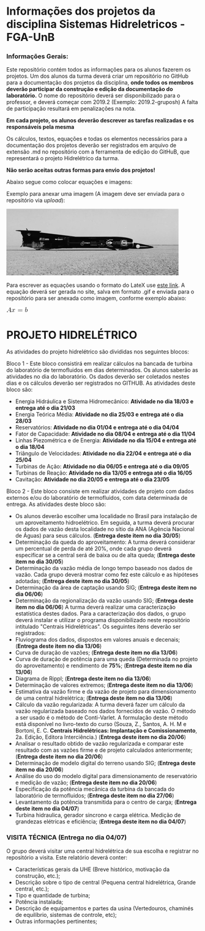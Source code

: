 # Informações dos projetos da disciplina Sistemas Hidreletricos - FGA-UnB

### Informações Gerais: 

Este repositório contém todos as informações para os alunos fazerem os projetos. Um dos alunos da turma deverá criar um repositório no GitHub para a documentação dos projetos da disciplina, **onde todos os membros deverão participar da construção e edição da documentação do laboratório.** O nome do repositório deverá ser disponibilizado para o professor, e deverá começar com 2019.2 (Exemplo: 2019.2-gruposh) A falta de participação resultará em penalizações na nota.

**Em cada projeto, os alunos deverão descrever as tarefas realizadas e os responsáveis pela mesma** 

Os cálculos, textos, equações e todas os elementos necessários para a documentação dos projetos deverão ser registrados em arquivo de extensão .md no repositório com a ferramenta de edição do GitHuB, que representará o projeto Hidrelétrico da turma.

**Não serão aceitas outras formas para envio dos projetos!** 

 Abaixo segue como colocar equações e imagens: 

  Exemplo para anexar uma imagem (A imagem deve ser enviada para o repositório via *upload*): 

 ![Teste de legenda de imagem](thrust.jpg) 

  Para escrever as equações usando o formato do LateX use [este link](https://www.codecogs.com/latex/eqneditor.php). A equação deverá ser gerada no site, salva em formato .gif e enviada para o repositório para ser anexada como imagem, conforme exemplo abaixo: 

 ![Teste de legenda de imagem 2](CodeCogsEqn.gif) 
 

# PROJETO HIDRELÉTRICO 

As atividades do projeto hidrelétrico são divididas nos seguintes blocos:
 
Bloco 1 - Este bloco consistirá em realizar cálculos na bancada de turbina do laboratório de termofluidos em dias determinados. Os alunos saberão as atividades no dia do laboratório. Os dados deverão ser coletados nestes dias e os cálculos deverão ser registrados no GITHUB. As atividades deste bloco são:
   - Energia Hidráulica e Sistema Hidromecânico: **Atividade no dia 18/03 e entrega até o dia 21/03**
   - Energia Teórica Média: **Atividade no dia 25/03 e entrega até o dia 28/03**
   - Reservatórios: **Atividade no dia 01/04 e entrega até o dia 04/04**   
   - Fator de Capacidade: **Atividade no dia 08/04 e entrega até o dia 11/04**   
   - Linhas Piezométrica e de Energia: **Atividade no dia 15/04 e entrega até o dia 18/04**   
   - Triângulo de Velocidades: **Atividade no dia 22/04 e entrega até o dia 25/04**   
   - Turbinas de Ação: **Atividade no dia 06/05 e entrega até o dia 09/05**   
   - Turbinas de Reação: **Atividade no dia 13/05 e entrega até o dia 16/05**   
   - Cavitação: **Atividade no dia 20/05 e entrega até o dia 23/05**   
   
Bloco 2 - Este bloco consiste em realizar atividades de projeto com dados externos e/ou do laboratório de termofluidos, com data determinada de entrega. As atividades deste bloco são:
   - Os alunos deverão escolher uma localidade no Brasil para instalação de um aproveitamento hidroelétrico. Em seguida, a turma deverá procurar os dados de vazão desta localidade no sítio da ANA (Agência Nacional de Águas) para seus cálculos. (**Entrega deste item no dia 30/05**) 
   - Determinação da queda do aproveitamento: A turma deverá considerar um percentual de perda de até 20%, onde cada grupo deverá especificar se a central será de baixa ou de alta queda; (**Entrega deste item no dia 30/05**) 
  - Determinação da vazão média de longo tempo baseado nos dados de vazão. Cada grupo deverá mostrar como fez este cálculo e as hipóteses adotadas; (**Entrega deste item no dia 30/05**) 
  - Determinação da área de captação usando SIG; (**Entrega deste item no dia 06/06**)  
  - Determinação da regionalização da vazão usando SIG; (**Entrega deste item no dia 06/06**) 
A turma deverá realizar uma caracterização estatística destes dados. Para a caracterização dos dados, o grupo deverá instalar e utilizar o programa disponibilizado neste repositório intitulado "Centrais Hidrelétricas". Os seguintes itens deverão ser registrados:  
 - Fluviograma dos dados, dispostos em valores anuais e decenais; (**Entrega deste item no dia 13/06**) 
 - Curva de duração de vazões; (**Entrega deste item no dia 13/06**) 
 - Curva de duração de potência para uma queda (Determinada no projeto do aproveitamento) e rendimento de **75%**; (**Entrega deste item no dia 13/06**) 
 - Diagrama de Rippl; (**Entrega deste item no dia 13/06**) 
 - Determinação de valores extremos; (**Entrega deste item no dia 13/06**) 
 - Estimativa da vazão firme e da vazão de projeto para dimensionamento de uma central hidrelétrica;  (**Entrega deste item no dia 13/06**) 
 - Cálculo da vazão regularizada: A turma deverá fazer um cálculo da vazão regularizada baseado nos dados fornecidos de vazão. O método a ser usado é o método de Conti-Varlet. A formulação deste método está disponível no livro-texto do curso (Souza, Z., Santos, A. H. M e Bortoni, E. C.  **Centrais Hidrelétricas: Implantação e Comissionamento**, 2a. Edição, Editora Interciência.) (**Entrega deste item no dia 20/06**) 
 - Analisar o resultado obtido de vazão regularizada e comparar este resultado com as vazões firme e de projeto calculados anteriormente; (**Entrega deste item no dia 20/06**) 
 - Determinação de modelo digital do terreno usando SIG; (**Entrega deste item no dia 20/06**) 
 - Análise do uso do modelo digital para dimensionamento de reservatório e medição de vazão; (**Entrega deste item no dia 20/06**) 
 - Especificação da potência mecânica da turbina da bancada do laboratório de termofluidos; (**Entrega deste item no dia 27/06**)
 - Levantamento da potência transmitida para o centro de carga; (**Entrega deste item no dia 04/07**)
 - Turbina hidraulica, gerador sincrono e carga elétrica. Medição de grandezas elétricas e eficiência; (**Entrega deste item no dia 04/07**)
 
 ### VISITA TÉCNICA (**Entrega no dia 04/07**) 
 
 O grupo deverá visitar uma central hidrelétrica de sua escolha e registrar no repositório a visita. Este relatório deverá conter:
 
  - Características gerais da UHE (Breve histórico, motivação da construção, etc.);
  - Descrição sobre o tipo de central (Pequena central hidrelétrica, Grande central, etc.);
  - Tipo e quantidade de turbina;
  - Potência instalada;
  - Descrição de equipamentos e partes da usina (Vertedouros, chaminés de equilíbrio, sistemas de controle, etc);
  - Outras informações pertinentes;
  
